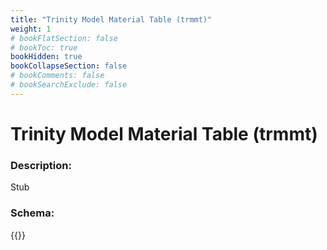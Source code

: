 ```yaml
---
title: "Trinity Model Material Table (trmmt)"
weight: 1
# bookFlatSection: false
# bookToc: true
bookHidden: true
bookCollapseSection: false
# bookComments: false
# bookSearchExclude: false
---
```

# Trinity Model Material Table (trmmt)

### Description:

Stub

### Schema:

{{<github repo="pkZukan/PokeDocs" file="/LA/Flatbuffers/Model/trmmt.fbs" lang="ts">}}